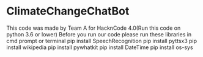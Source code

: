 # ClimateChangeChatBot
This code was made by Team A for HacknCode 4.0(Run this code on python 3.6 or lower)
Before you run our code please run these libraries in cmd prompt or terminal
pip install SpeechRecognition
pip install pyttsx3
pip install wikipedia
pip install pywhatkit
pip install DateTime
pip install os-sys
